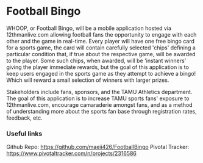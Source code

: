 # Football Bingo
WHOOP, or Football Bingo, will be a mobile application hosted via 12thmanlive.com allowing football fans the opportunity to engage with each other and the game in real-time. Every player will have one free bingo card for a sports game, the card will contain carefully selected 'chips' defining a particular condition that, if true about the respective game, will be awarded to the player. Some such chips, when awarded, will be 'instant winners' giving the player immediate rewards, but the goal of this application is to keep users engaged in the sports game as they attempt to achieve a bingo! Which will reward a small selection of winners with larger prizes.

Stakeholders include fans, sponsors, and the TAMU Athletics department. The goal of this application is to increase TAMU sports fans' exposure to 12thmanlive.com, encourage camaraderie amongst fans, and as a method of understanding more about the sports fan base through registration rates, feedback, etc.
### Useful links
Github Repo: https://github.com/maeii426/FootballBingo
Pivotal Tracker: https://www.pivotaltracker.com/n/projects/2316586

